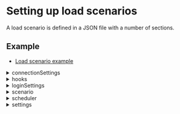 # Setting up load scenarios

A load scenario is defined in a JSON file with a number of sections.


## Example

* [Load scenario example](./examples/configuration_example.json)

<details>
<summary>connectionSettings</summary>

## Connection settings section

This section of the JSON file contains connection information.

JSON Web Token (JWT), an open standard for creation of access tokens, or WebSocket can be used for authentication. When using JWT, the private key must be available in the path defined by `jwtsettings.keypath`.

* `mode`: Authentication mode
    * `jwt`: JSON Web Token
    * `ws`: WebSocket
* `jwtsettings`: (JWT only) Settings for the JWT connection.
  * `keypath`: Local path to the JWT key file.
  * `jwtheader`: JWT headers as an escaped JSON string. Custom headers to be added to the JWT header.
  * `claims`: JWT claims as an escaped JSON string.
  * `alg`: The signing method used for the JWT. Defaults to `RS512`, if omitted.
      * For keyfiles in RSA format, supports `RS256`, `RS384` or `RS512`.
      * For keyfiles in EC format, supports `ES256`, `ES384` or `ES512`.
* `wssettings`: (WebSocket only) Settings for the WebSocket connection.
* `server`: Qlik Sense host.
* `virtualproxy`: Prefix for the virtual proxy that handles the virtual users.
* `rawurl`: Define the connect URL manually instead letting the `openapp` action do it. **Note**: The protocol must be `wss://` or `ws://`.
* `port`: Set another port than default (`80` for http and `443` for https).
* `security`: Use TLS (SSL) (`true` / `false`).
* `allowuntrusted`: Allow untrusted (for example, self-signed) certificates (`true` / `false`). Defaults to `false`, if omitted.
* `appext`: Replace `app` in the connect URL for the `openapp` action. Defaults to `app`, if omitted.
* `headers`: Headers to use in requests.

### Examples

#### JWT authentication

```json
"connectionSettings": {
    "server": "myserver.com",
    "mode": "jwt",
    "virtualproxy": "jwt",
    "security": true,
    "allowuntrusted": false,
    "jwtsettings": {
        "keypath": "mock.pem",
        "claims": "{\"user\":\"{{.UserName}}\",\"directory\":\"{{.Directory}}\"}"
    }
}
```

* `jwtsettings`:

The strings for `reqheader`, `jwtheader` and `claims` are processed as a GO template where the `User` struct can be used as data:
```golang
struct {
	UserName  string
	Password  string
	Directory string
	}
```
There is also support for the `time.Now` method using the function `now`.

* `jwtheader`:

The entries for message authentication code algorithm, `alg`, and token type, `typ`, are added automatically to the header and should not be included.
    
**Example:** To add a key ID header, `kid`, add the following string:
```json
{
	"jwtheader": "{\"kid\":\"myKeyId\"}"
}
```

* `claims`:

**Example:** For on-premise JWT authentication (with the user and directory set as keys in the QMC), add the following string:
```json
{
	"claims": "{\"user\": \"{{.UserName}}\",\"directory\": \"{{.Directory}}\"}"
}
```
**Example:** To add the time at which the JWT was issued, `iat` ("issued at"), add the following string:
```json
{
	"claims": "{\"iat\":{{now.Unix}}"
}
```
**Example:** To add the expiration time, `exp`, with 5 hours expiration (time.Now uses nanoseconds), add the following string:
```json
{
	"claims": "{\"exp\":{{(now.Add 18000000000000).Unix}}}"
}
```

#### Static header authentication

```json
connectionSettings": {
	"server": "myserver.com",
	"mode": "ws",
	"security": true,
	"virtualproxy" : "header",
	"headers" : {
		"X-Qlik-User-Header" : "{{.UserName}}"
}
```

<hr></details>

<details>
<summary>hooks</summary>

## Hooks section

This section contains the possibility to define hooks, which will send requests to a defined endpoint before and after a test execution.

* `preexecute`: Pre execution hook. Can be used to send a request to an endpoint before a test starts.
  * `url`: Url to send a request towards.
  * `method`: Method of request, defaults to none.
  * `payload`: (optional) Content of request.
  * `respcodes`: Accepted response codes, defaults to 200.
  * `contenttype`: Request content-type header. Defaults to application/json.
  * `extractors`: Extractors, can be used to extract a value from the response to be used on subsequent hook, or to validate that a that part of a response has a specific value.
    * `Name`: Name of extractor, this name is what is later used to when accessing the extracted data in a template such as {{ .Vars.MyExtractorName }}.
    * `path`: Path to data to extract, e.g. /id to extract the data my-id from from a parameter *id* in JSON root.
    * `faillevel`: Defines how to report data extraction or validation failure.
        * `none`: Do nothing.
        * `info`: Log an info log row.
        * `warning`: Log a warning log row.
        * `error`: Log a error row and abort script.
    * `validator`: Validate that part of the response has a specific value
      * `type`: Value should be of this type.
          * `none`: Default type, no validation of value will be done.
          * `bool`: Value should be a boolean.
          * `number`: Value should be a number.
          * `string`: Value should be a string.
      * `value`: Validate the value is exactly equal to this.
  * `headers`: Custom headers to add to the request.
    * `name`: Name of header.
    * `value`: Value of header.
* `postexecute`: Post execution hook. Can be used to send a request to an endpoint after a test is done.
  * `url`: Url to send a request towards.
  * `method`: Method of request, defaults to none.
  * `payload`: (optional) Content of request.
  * `respcodes`: Accepted response codes, defaults to 200.
  * `contenttype`: Request content-type header. Defaults to application/json.
  * `extractors`: Extractors, can be used to extract a value from the response to be used on subsequent hook, or to validate that a that part of a response has a specific value.
    * `Name`: Name of extractor, this name is what is later used to when accessing the extracted data in a template such as {{ .Vars.MyExtractorName }}.
    * `path`: Path to data to extract, e.g. /id to extract the data my-id from from a parameter *id* in JSON root.
    * `faillevel`: Defines how to report data extraction or validation failure.
        * `none`: Do nothing.
        * `info`: Log an info log row.
        * `warning`: Log a warning log row.
        * `error`: Log a error row and abort script.
    * `validator`: Validate that part of the response has a specific value
      * `type`: Value should be of this type.
          * `none`: Default type, no validation of value will be done.
          * `bool`: Value should be a boolean.
          * `number`: Value should be a number.
          * `string`: Value should be a string.
      * `value`: Validate the value is exactly equal to this.
  * `headers`: Custom headers to add to the request.
    * `name`: Name of header.
    * `value`: Value of header.

### Example

#### Send a request to slack that a test is starting.

```json
"hooks": {
    "preexecute": {
        "url": "https://hooks.slack.com/services/XXXXXXXXX/YYYYYYYYYYY/ZZZZZZZZZZZZZZZZZZZZZZZZ",
        "method": "POST",
        "payload": "{ \"text\": \"Running test with {{ .Scheduler.ConcurrentUsers }} concurrent users and {{ .Scheduler.Iterations }} iterations towards {{ .ConnectionSettings.Server }}.\"}",
        "contenttype": "application/json"
    },
    "postexecute": {
        "url": "https://hooks.slack.com/services/XXXXXXXXX/YYYYYYYYYYY/ZZZZZZZZZZZZZZZZZZZZZZZZ",
        "method": "POST",
        "payload": "{ \"text\": \"Test finished with {{ .Counters.Errors }} errors and {{ .Counters.Warnings }} warnings. Total Sessions: {{ .Counters.Sessions }}\"}"
    }
}
```

This will send a message on test startup such as:

```text
Running test with 10 concurrent users and 2 iterations towards MyServer.com.
```

And a message on test finished such as:

```text
Test finished with 4 errors and 12 warnings. Total Sessions: 20.
```

#### Ask an endpoint before execution if test is ok to run

```json
"hooks": {
    "preexecute": {
        "url": "http://myserver:8080/oktoexecute",
        "method": "POST",
        "headers": [
            {
                "name" : "someheader",
                "value": "headervalue"
            }
        ],
        "payload": "{\"testID\": \"12345\",\"startAt\": \"{{now.Format \"2006-01-02T15:04:05Z07:00\"}}\"}",
        "extractors": [
            {
                "name": "oktorun",
                "path" : "/oktorun",
                "faillevel": "error",
                "validator" : {
                    "type": "bool",
                    "value": "true"
                }
            }
        ]
    }
}
```

This will POST a request to `http://myserver:8080/oktoexecute` with the body:

```json
{
    "testID": "12345",
    "startAt": "2021-05-06T08:00:00Z01:00"
}
```

For a test started at `2021-05-06T08:00:00` in timezone UTC+1.

Let's assume the response from this endpoint is:

```json
{
    "oktorun": false
}
```

The validator with path `/oktorun` will extract the value `false` and compare to the value defined in the validator, in this case `true`. Since the they are not equal the test will stop with error before starting exection.

<hr></details>

<details>
<summary>loginSettings</summary>

## Login settings section

This section of the JSON file contains information on the login settings.

* `type`: Type of login request
    * `prefix`: Add a prefix (specified by the `prefix` setting below) to the username, so that it will be `prefix_{session}`.
    * `userlist`: List of users as specified by the `userList` setting below.
    * `fromfile`: List of users from a file with 1 user per row and the format `username;directory;password`
    * `none`: Do not add a prefix to the username, so that it will be `{session}`.
* `settings`: 
    * `userList`: List of users for the `userlist` login request type. Directory and password can be specified per user or outside the list of usernames, which means that they are inherited by all users.
    * `filename`: Path to file with users.
  * `prefix`: Prefix to add to the username, so that it will be `prefix_{session}`.
  * `directory`: Directory to set for the users.

### Examples

#### Prefix login request type

```json
"loginSettings": {
   "type": "prefix",
   "settings": {
       "directory": "anydir",
       "prefix": "Nunit"
   }
}
```

#### Userlist login request type

```json
"loginSettings": {
  "type": "userlist",
  "settings": {
    "userList": [
      {
        "username": "sim1@myhost.example",
        "directory": "anydir1",
        "password": "MyPassword1"
      },
      {
        "username": "sim2@myhost.example"
      }
    ],
    "directory": "anydir2",
    "password": "MyPassword2"
  }
}
```

#### Fromfile login request type

Reads a user list from file. 1 User per row of the and with the format `username;directory;password`. `directory` and `password` are optional, if none are defined for a user it will use the default values on settings (i.e. `defaultdir` and `defaultpassword`). If the used authentication type doesn't use `directory` or `password` these can be omitted.

Definition with default values:

```json
"loginSettings": {
  "type": "fromfile",
  "settings": {
    "filename": "./myusers.txt",
    "directory": "defaultdir",
    "password": "defaultpassword"
  }
}
```

Definition without default values:

```json
"loginSettings": {
  "type": "fromfile",
  "settings": {
    "filename": "./myusers.txt"
  }
}
```

This is a valid format of a file.

```text
testuser1
testuser2;myspecialdirectory
testuser3;;somepassword
testuser4;specialdir;anotherpassword
testuser5;;A;d;v;a;n;c;e;d;;P;a;s;s;w;o;r;d;
```

*testuser1* will get default `directory` and `password`, *testuser3* and *testuser5* will get default `directory`.

<hr></details>

<details>
<summary>scenario</summary>

## Scenario section

This section of the JSON file contains the actions that are performed in the load scenario.

### Structure of an action entry

All actions follow the same basic structure: 

* `action`: Name of the action to execute.
* `label`: (optional) Custom string set by the user. This can be used to distinguish the action from other actions of the same type when analyzing the test results.
* `disabled`: (optional) Disable action (`true` / `false`). If set to `true`, the action is not executed.
* `settings`: Most, but not all, actions have a settings section with action-specific settings.

### Example

```json
{
    "action": "actioname",
    "label": "custom label for analysis purposes",
    "disabled": false,
    "settings": {
        
    }
}
```

<details>
<summary>Common actions</summary>

# Common actions

These actions are applicable for most types of Qlik Sense deployments.

**Note:** It is recommended to prepend the actions listed here with an `openapp` action as most of them perform operations in an app context (such as making selections or changing sheets).


<details>
<summary>applybookmark</summary>

## ApplyBookmark action

Apply a bookmark in the current app.

**Note:** Specify *either* `title` *or* `id`, not both.

* `title`: Name of the bookmark (supports the use of [variables](#session_variables)).
* `id`: ID of the bookmark.
* `selectionsonly`: Apply selections only.

### Example

```json
{
    "action": "applybookmark",
    "settings": {
        "title": "My bookmark"
    }
}
```

<hr></details>

<details>
<summary>askhubadvisor</summary>

## AskHubAdvisor action

Perform a query in the Qlik Sense hub insight advisor.
* `querysource`: The source from which queries will be randomly picked.
    * `file`: Read queries from file defined by `file`.
    * `querylist`: Read queries from list defined by `querylist`.
* `querylist`: A list of queries. Plain strings are supported and will get a weight of `1`.
  * `weight`: A weight to set probablility of query being peformed.
  * `query`: A query sentence.
* `lang`: Query language.
* `maxfollowup`: The maximum depth of followup queries asked. A value of `0` means that a query from querysource is performed without followup queries.
* `file`: Path to query file.
* `app`: Optional name of app to pick in followup queries. If not set, a random app is picked.
* `saveimages`: Save images of charts to file.
* `saveimagefile`: File name of saved images. Defaults to server side file name. Supports [Session Variables](https://github.com/qlik-trial/gopherciser-oss/blob/master/docs/settingup.md#session-variables).
* `thinktime`: Settings for the `thinktime` action, which is automatically inserted before each followup. Defaults to a uniform distribution with mean=8 and deviation=4.
  * `type`: Type of think time
      * `static`: Static think time, defined by `delay`.
      * `uniform`: Random think time with uniform distribution, defined by `mean` and `dev`.
  * `delay`: Delay (seconds), used with type `static`.
  * `mean`: Mean (seconds), used with type `uniform`.
  * `dev`: Deviation (seconds) from `mean` value, used with type `uniform`.
* `followuptypes`: A list of followup types enabled for followup queries. If omitted, all types are enabled.
    * `app`: Enable followup queries which change app.
    * `measure`: Enable followups based on measures.
    * `dimension`: Enable followups based on dimensions.
    * `recommendation`: Enable followups based on recommendations.
    * `sentence`: Enable followup queries based on bare sentences.

### Examples

#### Pick queries from file

```json
{
    "action": "AskHubAdvisor",
    "settings": {
        "querysource": "file",
        "file": "queries.txt"
    }
}
```

The file `queries.txt` contains one query and an optional weight per line. The line format is `[WEIGHT;]QUERY`.
```txt
show sales per country
5; what is the lowest price of shoes
```

#### Pick queries from list

```json
{
    "action": "AskHubAdvisor",
    "settings": {
        "querysource": "querylist",
        "querylist": ["show sales per country", "what is the lowest price of shoes"]
    }
}
```

#### Perform followup queries if possible (default: 0)

```json
{
    "action": "AskHubAdvisor",
    "settings": {
        "querysource": "querylist",
        "querylist": ["show sales per country", "what is the lowest price of shoes"],
        "maxfollowup": 3
    }
}
```

#### Change lanuage (default: "en")

```json
{
    "action": "AskHubAdvisor",
    "settings": {
        "querysource": "querylist",
        "querylist": ["show sales per country", "what is the lowest price of shoes"],
        "lang": "fr"
    }
}
```

#### Weights in querylist

```json
{
    "action": "AskHubAdvisor",
    "settings": {
        "querysource": "querylist",
        "querylist": [
            {
                "query": "show sales per country",
                "weight": 5,
            },
            "what is the lowest price of shoes"
        ]
    }
}
```

#### Thinktime before followup queries

See detailed examples of settings in the documentation for thinktime action.

```json
{
    "action": "AskHubAdvisor",
    "settings": {
        "querysource": "querylist",
        "querylist": [
            "what is the lowest price of shoes"
        ],
        "maxfollowup": 5,
        "thinktime": {
            "type": "static",
            "delay": 5
        }
    }
}
```

#### Ask followups only based on app selection


```json
{
    "action": "AskHubAdvisor",
    "settings": {
        "querysource": "querylist",
        "querylist": [
            "what is the lowest price of shoes"
        ],
        "maxfollowup": 5,
        "followuptypes": ["app"]
    }
}
```

#### Save chart images to file

```json
{
    "action": "AskHubAdvisor",
    "settings": {
        "querysource": "querylist",
        "querylist": [
            "show price per shoe type"
        ],
        "maxfollowup": 5,
        "saveimages": true
    }
}
```

#### Save chart images to file with custom name

The `saveimagefile` file name template setting supports
[Session Variables](https://github.com/qlik-trial/gopherciser-oss/blob/master/docs/settingup.md#session-variables).
You can apart from session variables include the following action local variables in the `saveimagefile` file name template:
- .Local.ImageCount - _the number of images written to file_
- .Local.ServerFileName - _the server side name of image file_
- .Local.Query - _the query sentence_
- .Local.AppName - _the name of app, if any app, where query is asked_
- .Local.AppID - _the id of app, if any app, where query is asked_

```json
{
    "action": "AskHubAdvisor",
    "settings": {
        "querysource": "querylist",
        "querylist": [
            "show price per shoe type"
        ],
        "maxfollowup": 5,
        "saveimages": true,
        "saveimagefile": "{{.Local.Query}}--app-{{.Local.AppName}}--user-{{.UserName}}--thread-{{.Thread}}--session-{{.Session}}"
    }
}
```

<hr></details>

<details>
<summary>changesheet</summary>

## ChangeSheet action

Change to a new sheet, unsubscribe to the currently subscribed objects, and subscribe to all objects on the new sheet.

The action supports getting data from the following objects:

* Listbox
* Filter pane
* Bar chart
* Scatter plot
* Map (only the first layer)
* Combo chart
* Table
* Pivot table
* Line chart
* Pie chart
* Tree map
* Text-Image
* KPI
* Gauge
* Box plot
* Distribution plot
* Histogram
* Auto chart (including any support generated visualization from this list)
* Waterfall chart

* `id`: GUID of the sheet to change to.

### Example

```json
{
     "label": "Change Sheet Dashboard",
     "action": "ChangeSheet",
     "settings": {
         "id": "TFJhh"
     }
}
```

<hr></details>

<details>
<summary>clearall</summary>

## ClearAll action

Clear all selections in an app.


### Example

```json
{
    "action": "clearall",
    "label": "Clear all selections (1)"
}
```

<hr></details>

<details>
<summary>clearfield</summary>

## ClearField action

Clear selections in a field.

* `name`: Name of field to clear.

### Example

```json
{
    "action": "clearfield",
    "label": "Clear selections in Alpha",
    "settings" : {
        "name": "Alpha"
    }
}
```

<hr></details>

<details>
<summary>clickactionbutton</summary>

## ClickActionButton action

A `ClickActionButton`-action simulates clicking an _action-button_. An _action-button_ is a sheet item which, when clicked, executes a series of actions. The series of actions contained by an action-button begins with any number _generic button-actions_ and ends with an optional _navigation button-action_.

### Supported button-actions
#### Generic button-actions
- Apply bookmark
- Move backward in all selections
- Move forward in all selections
- Lock all selections
- Clear all selections
- Lock field
- Unlock field
- Select all in field
- Select alternatives in field
- Select excluded in field
- Select possible in field
- Select values matching search criteria in field
- Clear selection in field
- Toggle selection in field
- Set value of variable

#### Navigation button-actions
- Change to first sheet
- Change to last sheet
- Change to previous sheet
- Change sheet by name
- Change sheet by ID
* `id`: ID of the action-button to click.

### Examples

```json
{
     "label": "ClickActionButton",
     "action": "ClickActionButton",
     "settings": {
         "id": "951e2eee-ad49-4f6a-bdfe-e9e3dddeb2cd"
     }
}
```

<hr></details>

<details>
<summary>containertab</summary>

## Containertab action

A `Containertab` action simulates switching the active object in a `container` object.

* `mode`: Mode for container tab switching, one of: `objectid`, `random` or `index`.
    * `objectid`: Switch to tab with object defined by `objectid`.
    * `random`: Switch to a random visible tab within the container.
    * `index`: Switch to tab with zero based index defined but `index`.
* `containerid`: ID of the container object.
* `objectid`: ID of the object to set as active, used with mode `objectid`.
* `index`: Zero based index of tab to switch to, used with mode `index`.

### Examples

```json
{
  "label": "Switch to object qwerty in container object XYZ",
  "action": "containertab",
  "settings": {
    "containerid": "xyz",
    "mode": "id",
    "objectid" : "qwerty"
  }
}
```

```json
{
  "label": "Switch to random object in container object XYZ",
  "action": "containertab",
  "settings": {
    "containerid": "xyz",
    "mode": "random"
  }
}
```

```json
{
  "label": "Switch to object in first tab in container object XYZ",
  "action": "containertab",
  "settings": {
    "containerid": "xyz",
    "mode": "index",
    "index": 0
  }
}
```

<hr></details>

<details>
<summary>createbookmark</summary>

## CreateBookmark action

Create a bookmark from the current selection and selected sheet.

**Note:** Both `title` and `id` can be used to identify the bookmark in subsequent actions. 

* `title`: Name of the bookmark (supports the use of [variables](#session_variables)).
* `id`: ID of the bookmark.
* `description`: (optional) Description of the bookmark to create.
* `nosheet`: Do not include the sheet location in the bookmark.
* `savelayout`: Include the layout in the bookmark.

### Example

```json
{
    "action": "createbookmark",
    "settings": {
        "title": "my bookmark",
        "description": "This bookmark contains some interesting selections"
    }
}
```

<hr></details>

<details>
<summary>createsheet</summary>

## CreateSheet action

Create a new sheet in the current app.

* `id`: (optional) ID to be used to identify the sheet in any subsequent `changesheet`, `duplicatesheet`, `publishsheet` or `unpublishsheet` action.
* `title`: Name of the sheet to create.
* `description`: (optional) Description of the sheet to create.

### Example

```json
{
    "action": "createsheet",
    "settings": {
        "title" : "Generated sheet"
    }
}
```

<hr></details>

<details>
<summary>deletebookmark</summary>

## DeleteBookmark action

Delete one or more bookmarks in the current app.

**Note:** Specify *either* `title` *or* `id`, not both.

* `title`: Name of the bookmark (supports the use of [variables](#session_variables)).
* `id`: ID of the bookmark.
* `mode`: 
    * `single`: Delete one bookmark that matches the specified `title` or `id` in the current app.
    * `matching`: Delete all bookmarks with the specified `title` in the current app.
    * `all`: Delete all bookmarks in the current app.

### Example

```json
{
    "action": "deletebookmark",
    "settings": {
        "mode": "single",
        "title": "My bookmark"
    }
}
```

<hr></details>

<details>
<summary>deletesheet</summary>

## DeleteSheet action

Delete one or more sheets in the current app.

**Note:** Specify *either* `title` *or* `id`, not both.

* `mode`: 
    * `single`: Delete one sheet that matches the specified `title` or `id` in the current app.
    * `matching`: Delete all sheets with the specified `title` in the current app.
    * `allunpublished`: Delete all unpublished sheets in the current app.
* `title`: (optional) Name of the sheet to delete.
* `id`: (optional) GUID of the sheet to delete.

### Example

```json
{
    "action": "deletesheet",
    "settings": {
        "mode": "matching",
        "title": "Test sheet"
    }
}
```

<hr></details>

<details>
<summary>disconnectapp</summary>

## DisconnectApp action

Disconnect from an already connected app.


### Example

```json
{
    "label": "Disconnect from server",
    "action" : "disconnectapp"
}
```

<hr></details>

<details>
<summary>disconnectenvironment</summary>

## DisconnectEnvironment action

Disconnect from an environment. This action will disconnect open websockets towards sense and events. The action is not needed for most scenarios, however if a scenario mixes different types of environmentsor uses custom actions towards external environment, it should be used directly after the last action towards the environment.

Since the action also disconnects any open websocket to Sense apps, it does not need to be preceeded with a `disconnectapp` action.


### Example

```json
{
    "label": "Disconnect from environment",
    "action" : "disconnectenvironment"
}
```

<hr></details>

<details>
<summary>dosave</summary>

## DoSave action

`DoSave` issues a command to engine to save the currently open app. If the simulated user does not have permission to save the app it will result in an error.

### Example

```json
{
    "label": "Save MyApp",
    "action" : "dosave"
}
```

<hr></details>

<details>
<summary>duplicatesheet</summary>

## DuplicateSheet action

Duplicate a sheet, including all objects.

* `id`: ID of the sheet to clone.
* `changesheet`: Clear the objects currently subscribed to and then subribe to all objects on the cloned sheet (which essentially corresponds to using the `changesheet` action to go to the cloned sheet) (`true` / `false`). Defaults to `false`, if omitted.
* `save`: Execute `saveobjects` after the cloning operation to save all modified objects (`true` / `false`). Defaults to `false`, if omitted.
* `cloneid`: (optional) ID to be used to identify the sheet in any subsequent `changesheet`, `duplicatesheet`, `publishsheet` or `unpublishsheet` action.

### Example

```json
{
    "action": "duplicatesheet",
    "label": "Duplicate sheet1",
    "settings":{
        "id" : "mBshXB",
        "save": true,
        "changesheet": true
    }
}
```

<hr></details>

<details>
<summary>iterated</summary>

## Iterated action

Loop one or more actions.

**Note:** This action does not require an app context (that is, it does not have to be prepended with an `openapp` action).

* `iterations`: Number of loops.
* `actions`: Actions to iterate
  * `action`: Name of the action to execute.
  * `label`: (optional) Custom string set by the user. This can be used to distinguish the action from other actions of the same type when analyzing the test results.
  * `disabled`: (optional) Disable action (`true` / `false`). If set to `true`, the action is not executed.
  * `settings`: Most, but not all, actions have a settings section with action-specific settings.

### Example

```json
//Visit all sheets twice
{
     "action": "iterated",
     "label": "",
     "settings": {
         "iterations" : 2,
         "actions" : [
            {
                 "action": "sheetchanger"
            },
            {
                "action": "thinktime",
                "settings": {
                    "type": "static",
                    "delay": 5
                }
            }
         ]
     }
}
```

<hr></details>

<details>
<summary>listboxselect</summary>

## ListBoxSelect action

Perform list object specific selectiontypes in listbox.


* `id`: ID of the listbox in which to select values.
* `type`: Selection type.
    * `all`: Select all values.
    * `alternative`: Select alternative values.
    * `excluded`: Select excluded values.
    * `possible`: Select possible values.
* `accept`: Accept or abort selection after selection (only used with `wrap`) (`true` / `false`).
* `wrap`: Wrap selection with Begin / End selection requests (`true` / `false`).

### Examples

```json
{
     "label": "ListBoxSelect",
     "action": "ListBoxSelect",
     "settings": {
         "id": "951e2eee-ad49-4f6a-bdfe-e9e3dddeb2cd",
         "type": "all",
         "wrap": true,
         "accept": true
     }
}
```

<hr></details>

<details>
<summary>openapp</summary>

## OpenApp action

Open an app.

**Note:** If the app name is used to specify which app to open, this action cannot be the first action in the scenario. It must be preceded by an action that can populate the artifact map, such as `openhub`.

* `appmode`: App selection mode
    * `current`: (default) Use the current app, selected by an app selection in a previous action
    * `guid`: Use the app GUID specified by the `app` parameter.
    * `name`: Use the app name specified by the `app` parameter.
    * `random`: Select a random app from the artifact map, which is filled by e.g. `openhub`
    * `randomnamefromlist`: Select a random app from a list of app names. The `list` parameter should contain a list of app names.
    * `randomguidfromlist`: Select a random app from a list of app GUIDs. The `list` parameter should contain a list of app GUIDs.
    * `randomnamefromfile`: Select a random app from a file with app names. The `filename` parameter should contain the path to a file in which each line represents an app name.
    * `randomguidfromfile`: Select a random app from a file with app GUIDs. The `filename` parameter should contain the path to a file in which each line represents an app GUID.
    * `round`: Select an app from the artifact map according to the round-robin principle.
    * `roundnamefromlist`: Select an app from a list of app names according to the round-robin principle. The `list` parameter should contain a list of app names.
    * `roundguidfromlist`: Select an app from a list of app GUIDs according to the round-robin principle. The `list` parameter should contain a list of app GUIDs.
    * `roundnamefromfile`: Select an app from a file with app names according to the round-robin principle. The `filename` parameter should contain the path to a file in which each line represents an app name.
    * `roundguidfromfile`: Select an app from a file with app GUIDs according to the round-robin principle. The `filename` parameter should contain the path to a file in which each line represents an app GUID.
* `app`: App name or app GUID (supports the use of [session variables](#session_variables)). Used with `appmode` set to `guid` or `name`.
* `list`: List of apps. Used with `appmode` set to `randomnamefromlist`, `randomguidfromlist`, `roundnamefromlist` or `roundguidfromlist`.
* `filename`: Path to a file in which each line represents an app. Used with `appmode` set to `randomnamefromfile`, `randomguidfromfile`, `roundnamefromfile` or `roundguidfromfile`.
* `externalhost`: (optional) Sets an external host to be used instead of `server` configured in connection settings.
* `unique`: Create unqiue engine session not re-using session from previous connection with same user. Defaults to false.

### Examples

```json
{
     "label": "OpenApp",
     "action": "OpenApp",
     "settings": {
         "appmode": "guid",
         "app": "7967af99-68b6-464a-86de-81de8937dd56"
     }
}
```
```json
{
     "label": "OpenApp",
     "action": "OpenApp",
     "settings": {
         "appmode": "randomguidfromlist",
         "list": ["7967af99-68b6-464a-86de-81de8937dd56", "ca1a9720-0f42-48e5-baa5-597dd11b6cad"]
     }
}
```

<hr></details>

<details>
<summary>objectsearch</summary>

## ObjectSearch action

Perform a search select in a listbox, field or master dimension.


* `id`: Identifier for the object, this would differ depending on `type`.
    * `listbox`: Use the ID of listbox object
    * `field`: Use the name of the field
    * `dimension`: Use the title of the dimension masterobject.
* `searchterms`: List of search terms to search for.
* `type`: Type of object to search
    * `listbox`: (Default) `id` is the ID of a listbox.
    * `field`: `id` is the name of a field.
    * `dimension`: `id` is the title of a master object dimension.
* `source`: Source of search terms
    * `fromlist`: (Default) Use search terms from `searchterms` array.
    * `fromfile`: Use search term from file defined by `searchtermsfile`
* `erroronempty`: If set to true and the object search yields an empty result, the action will result in an error. Defaults to false.
* `searchtermsfile`: Path to search terms file when using `source` of type `fromfile`. File should contain one term per row.

### Examples

Search a listbox object, all users searches for same thing and gets an error if no result found

```json
{
    "label": "Search and select Sweden in listbox",
    "action": "objectsearch",
    "settings": {
        "id": "maesVjgte",
        "searchterms": ["Sweden"],
        "type": "listbox",
        "erroronempty": true
    }
}
```

Search a field. Users use one random search term from the `searchterms` list.

```json
{
    "label": "Search field",
    "action": "objectsearch",
    "disabled": false,
    "settings": {
        "id": "Countries",
        "searchterms": [
            "Sweden",
            "Germany",
            "Liechtenstein"
        ],
        "type": "field"
    }
}
```

Search a master object dimension using search terms from a file.

```json
{
    "label": "Search dimension",
    "action": "objectsearch",
    "disabled": false,
    "settings": {
        "id": "Dim1M",
        "type": "dimension",
        "erroronempty": true,
        "source": "fromfile",
        "searchtermsfile": "./resources/objectsearchterms.txt"
    }
}
```

<hr></details>

<details>
<summary>productversion</summary>

## ProductVersion action

Request the product version from the server and, optionally, save it to the log. This is a lightweight request that can be used as a keep-alive message in a loop.

* `log`: Save the product version to the log (`true` / `false`). Defaults to `false`, if omitted.

### Example

```json
//Keep-alive loop
{
    "action": "iterated",
    "settings" : {
        "iterations" : 10,
        "actions" : [
            {
                "action" : "productversion"
            },
            {
                "action": "thinktime",
                "settings": {
                    "type": "static",
                    "delay": 30
                }
            }
        ]
    }
}
```

<hr></details>

<details>
<summary>publishbookmark</summary>

## PublishBookmark action

Publish a bookmark.

**Note:** Specify *either* `title` *or* `id`, not both.

* `title`: Name of the bookmark (supports the use of [variables](#session_variables)).
* `id`: ID of the bookmark.

### Example

Publish the bookmark with `id` "bookmark1" that was created earlier on in the script.

```json
{
    "label" : "Publish bookmark 1",
    "action": "publishbookmark",
    "disabled" : false,
    "settings" : {
        "id" : "bookmark1"
    }
}
```

Publish the bookmark with the `title` "bookmark of testuser", where "testuser" is the username of the simulated user.

```json
{
    "label" : "Publish bookmark 2",
    "action": "publishbookmark",
    "disabled" : false,
    "settings" : {
        "title" : "bookmark of {{.UserName}}"
    }
}
```

<hr></details>

<details>
<summary>publishsheet</summary>

## PublishSheet action

Publish sheets in the current app.

* `mode`: 
    * `allsheets`: Publish all sheets in the app.
    * `sheetids`: Only publish the sheets specified by the `sheetIds` array.
* `sheetIds`: (optional) Array of sheet IDs for the `sheetids` mode.
* `ignorePublished`: Do not try to publish already published sheets.

### Example
```json
{
     "label": "PublishSheets",
     "action": "publishsheet",
     "settings": {
       "mode": "sheetids",
       "sheetIds": ["qmGcYS", "bKbmgT"]
     }
}
```

<hr></details>

<details>
<summary>randomaction</summary>

## RandomAction action

Randomly select other actions to perform. This meta-action can be used as a starting point for your testing efforts, to simplify script authoring or to add background load.

`randomaction` accepts a list of action types between which to randomize. An execution of `randomaction` executes one or more of the listed actions (as determined by the `iterations` parameter), randomly chosen by a weighted probability. If nothing else is specified, each action has a default random mode that is used. An override is done by specifying one or more parameters of the original action.

Each action executed by `randomaction` is followed by a customizable `thinktime`.

**Note:** The recommended way to use this action is to prepend it with an `openapp` and a `changesheet` action as this ensures that a sheet is always in context.

* `actions`: List of actions from which to randomly pick an action to execute. Each item has a number of possible parameters.
  * `type`: Type of action
      * `thinktime`: See the `thinktime` action.
      * `sheetobjectselection`: Make random selections within objects visible on the current sheet. See the `select` action.
      * `changesheet`: See the `changesheet` action.
      * `clearall`: See the `clearall` action.
  * `weight`: The probabilistic weight of the action, specified as an integer. This number is proportional to the likelihood of the specified action, and is used as a weight in a uniform random selection.
  * `overrides`: (optional) Static overrides to the action. The overrides can include any or all of the settings from the original action, as determined by the `type` field. If nothing is specified, the default values are used.
* `thinktimesettings`: Settings for the `thinktime` action, which is automatically inserted after every randomized action.
  * `type`: Type of think time
      * `static`: Static think time, defined by `delay`.
      * `uniform`: Random think time with uniform distribution, defined by `mean` and `dev`.
  * `delay`: Delay (seconds), used with type `static`.
  * `mean`: Mean (seconds), used with type `uniform`.
  * `dev`: Deviation (seconds) from `mean` value, used with type `uniform`.
* `iterations`: Number of random actions to perform.

### Random action defaults

The following default values are used for the different actions:

* `thinktime`: Mirrors the configuration of `thinktimesettings`
* `sheetobjectselection`:

```json
{
     "settings": 
     {
         "id": <UNIFORMLY RANDOMIZED>,
         "type": "RandomFromAll",
         "min": 1,
         "max": 2,
         "accept": true
     }
}
```

* `changesheet`:

```json
{
     "settings": 
     {
         "id": <UNIFORMLY RANDOMIZED>
     }
}
```

* `clearall`:

```json
{
     "settings": 
     {
     }
}
```

### Examples

#### Generating a background load by executing 5 random actions

```json
{
    "action": "RandomAction",
    "settings": {
        "iterations": 5,
        "actions": [
            {
                "type": "thinktime",
                "weight": 1
            },
            {
                "type": "sheetobjectselection",
                "weight": 3
            },
            {
                "type": "changesheet",
                "weight": 5
            },
            {
                "type": "clearall",
                "weight": 1
            }
        ],
        "thinktimesettings": {
            "type": "uniform",
            "mean": 10,
            "dev": 5
        }
    }
}
```

#### Making random selections from excluded values

```json
{
    "action": "RandomAction",
    "settings": {
        "iterations": 1,
        "actions": [
            {
                "type": "sheetobjectselection",
                "weight": 1,
                "overrides": {
                  "type": "RandomFromExcluded",
                  "min": 1,
                  "max": 5
                }
            }
        ],
        "thinktimesettings": {
            "type": "static",
            "delay": 1
        }
    }
}
```

<hr></details>

<details>
<summary>reload</summary>

## Reload action

Reload the current app by simulating selecting **Load data** in the Data load editor. To select an app, preceed this action with an `openapp` action.

* `mode`: Error handling during the reload operation
    * `default`: Use the default error handling.
    * `abend`: Stop reloading the script, if an error occurs.
    * `ignore`: Continue reloading the script even if an error is detected in the script.
* `partial`: Enable partial reload (`true` / `false`). This allows you to add data to an app without reloading all data. Defaults to `false`, if omitted.
* `log`: Save the reload log as a field in the output (`true` / `false`). Defaults to `false`, if omitted. **Note:** This should only be used when needed as the reload log can become very large.
* `nosave`: Do not send a save request for the app after the reload is done. Defaults to saving the app.

### Example

```json
{
    "action": "reload",
    "settings": {
        "mode" : "default",
        "partial": false
    }
}
```

<hr></details>

<details>
<summary>select</summary>

## Select action

Select random values in an object.

See the [Limitations](README.md#limitations) section in the README.md file for limitations related to this action.
 
* `id`: ID of the object in which to select values.
* `type`: Selection type
    * `randomfromall`: Randomly select within all values of the symbol table.
    * `randomfromenabled`: Randomly select within the white and light grey values on the first data page.
    * `randomfromexcluded`: Randomly select within the dark grey values on the first data page.
    * `randomdeselect`: Randomly deselect values on the first data page.
    * `values`: Select specific element values, defined by `values` array.
* `accept`: Accept or abort selection after selection (only used with `wrap`) (`true` / `false`).
* `wrap`: Wrap selection with Begin / End selection requests (`true` / `false`).
* `min`: Minimum number of selections to make.
* `max`: Maximum number of selections to make.
* `dim`: Dimension / column in which to select.
* `values`: Array of element values to select when using selection type `values`. These are the element values for a selection, not the values seen by the user.

### Example

Randomly select among all the values in object `RZmvzbF`.

```json
{
     "label": "ListBox Year",
     "action": "Select",
     "settings": {
         "id": "RZmvzbF",
         "type": "RandomFromAll",
         "accept": true,
         "wrap": false,
         "min": 1,
         "max": 3,
         "dim": 0
     }
}
```

Randomly select among all the enabled values (a.k.a "white" values) in object `RZmvzbF`.

```json
{
     "label": "ListBox Year",
     "action": "Select",
     "settings": {
         "id": "RZmvzbF",
         "type": "RandomFromEnabled",
         "accept": true,
         "wrap": false,
         "min": 1,
         "max": 3,
         "dim": 0
     }
}
```

#### Statically selecting specific values

This example selects specific element values in object `RZmvzbF`. These are the values which can be seen in a selection when e.g. inspecting traffic, it is not the data values presented to the user. E.g. when loading a table in the following order by a Sense loadscript:

```
Beta
Alpha
Gamma
```

which might be presented to the user sorted as

```
Alpha
Beta
Gamma
```

The element values will be Beta=0, Alpha=1 and Gamma=2.

To statically select "Gamma" in this case:

```json
{
     "label": "Select Gammma",
     "action": "Select",
     "settings": {
         "id": "RZmvzbF",
         "type": "values",
         "accept": true,
         "wrap": false,
         "values" : [2],
         "dim": 0
     }
}
```

<hr></details>

<details>
<summary>setscript</summary>

## SetScript action

Set the load script for the current app. To load the data from the script, use the `reload` action after the `setscript` action.

* `script`: Load script for the app (written as a string).

### Example

```json
{
    "action": "setscript",
    "settings": {
        "script" : "Characters:\nLoad Chr(RecNo()+Ord('A')-1) as Alpha, RecNo() as Num autogenerate 26;"
    }
}
```

<hr></details>

<details>
<summary>setscriptvar</summary>

## SetScriptVar action

Sets a variable which can be used within the same session. Cannot be accessed across different simulated users.

* `name`: Name of variable to set. Will overwrite any existing variable with same name.
* `type`: Type of the variable.
    * `string`: Variable of type string e.g. `my var value`.
    * `int`: Variable of type integer e.g. `6`.
    * `array`: Variable of type array e.g. `1,2,3`.
* `value`: Value to set to variable (supports the use of [session variables](#session_variables)).
* `sep`: Separator to use when separating string into array. Defaults to `,`.

### Example

Create a variable containing a string and use it in openapp.

```json
{
    "action": "setscriptvar",
    "settings": {
        "name": "mylocalvar",
        "type": "string",
        "value": "My app Name with number for session {{ .Session }}"
    }
},
{
    "action": "openapp",
    "settings": {
        "appmode": "name",
        "app": "{{ .ScriptVars.mylocalvar }}"
    }
}
```

Create a variable containing an integer and use it in a loop creating bookmarks numbered 1 to 5. Then in a different loop reset variable and delete the bookmarks.

```json
{
    "action": "setscriptvar",
    "settings": {
        "name": "BookmarkCounter",
        "type": "int",
        "value": "0"
    }
},
{
    "action": "iterated",
    "settings": {
        "iterations": 5,
        "actions": [
            {
                "action": "setscriptvar",
                "settings": {
                    "name": "BookmarkCounter",
                    "type": "int",
                    "value": "{{ add .ScriptVars.BookmarkCounter 1 }}"
                }
            },
            {
                "action": "createbookmark",
                "settings": {
                    "title": "Bookmark {{ .ScriptVars.BookmarkCounter }}",
                    "description": "This bookmark contains some interesting selections"
                }
            }
            
        ]
    }
},
{
    "action": "setscriptvar",
    "settings": {
        "name": "BookmarkCounter",
        "type": "int",
        "value": "0"
    }
},
{
    "action": "iterated",
    "disabled": false,
    "settings": {
        "iterations": 3,
        "actions": [
            {
                "action": "setscriptvar",
                "settings": {
                    "name": "BookmarkCounter",
                    "type": "int",
                    "value": "{{ .ScriptVars.BookmarkCounter | add 1}}"
                }
            },
            {
                "action": "deletebookmark",
                "settings": {
                    "mode": "single",
                    "title": "Bookmark {{ $element:=range.ScriptVars.BookmarkCounter }} {{ $element }}{{ end }}"
                }
            }
        ]
    }
}
```

Combine two variables `MyArrayVar` and `BookmarkCounter` to create 3 bookmarks with the names `Bookmark one`, `Bookmark two` and `Bookmark three`.

```json
{
    "action": "setscriptvar",
    "settings": {
        "name": "MyArrayVar",
        "type": "array",
        "value": "one,two,three,four,five",
        "sep": ","
    }           
},
{
    "action": "setscriptvar",
    "settings": {
        "name": "BookmarkCounter",
        "type": "int",
        "value": "0"
    }
},
{
    "action": "iterated",
    "disabled": false,
    "settings": {
        "iterations": 3,
        "actions": [
            {
                "action": "createbookmark",
                "settings": {
                    "title": "Bookmark {{ index .ScriptVars.MyArrayVar .ScriptVars.BookmarkCounter }}",
                    "description": "This bookmark contains some interesting selections"
                }
            },
            {
                "action": "setscriptvar",
                "settings": {
                    "name": "BookmarkCounter",
                    "type": "int",
                    "value": "{{ .ScriptVars.BookmarkCounter | add 1}}"
                }
            }
        ]
    }
}
 ```

A more advanced example.

Create a bookmark "BookmarkX" for each iteration in a loop, and add this to an array "MyArrayVar". After the first `iterated` action this will look like "Bookmark1,Bookmark2,Bookmark3". The second `iterated` action then deletes these bookmarks using the created array.

Dissecting the first array construction action. The `join` command takes the elements `.ScriptVars.MyArrayVar` and joins them together into a string separated by the separtor `,`. So with an array of [ elem1 elem2 ] this becomes a string as `elem1,elem2`. The `if` statement checks if the value of `.ScriptVars.BookmarkCounter` is 0, if it is 0 (i.e. the first iteration) it sets the string to `Bookmark1`. If it is not 0, it executes the join command on .ScriptVars.MyArrayVar, on iteration 3, the result of this would be `Bookmark1,Bookmark2` then it appends the fixed string `,Bookmark`, so far the string is `Bookmark1,Bookmark2,Bookmark`. Lastly it takes the value of `.ScriptVars.BookmarkCounter`, which is now 2, and adds 1 too it and appends, making the entire string `Bookmark1,Bookmark2,Bookmark3`.

 ```json
{
    "action": "setscriptvar",
    "settings": {
        "name": "BookmarkCounter",
        "type": "int",
        "value": "0"
    }
},
{
    "action": "iterated",
    "disabled": false,
    "settings": {
        "iterations": 3,
        "actions": [
            {
                "action": "setscriptvar",
                "settings": {
                    "name": "MyArrayVar",
                    "type": "array",
                    "value": "{{ if eq 0 .ScriptVars.BookmarkCounter }}Bookmark1{{ else }}{{ join .ScriptVars.MyArrayVar \",\" }},Bookmark{{ .ScriptVars.BookmarkCounter | add 1 }}{{ end }}",
                    "sep": ","
                }
            },
            {
                "action": "createbookmark",
                "settings": {
                    "title": "{{ index .ScriptVars.MyArrayVar .ScriptVars.BookmarkCounter }}",
                    "description": "This bookmark contains some interesting selections"
                }
            },
            {
                "action": "setscriptvar",
                "settings": {
                    "name": "BookmarkCounter",
                    "type": "int",
                    "value": "{{ .ScriptVars.BookmarkCounter | add 1}}"
                }
            }
        ]
    }
},
{
    "action": "setscriptvar",
    "settings": {
        "name": "BookmarkCounter",
        "type": "int",
        "value": "0"
    }
},
{
    "action": "iterated",
    "disabled": false,
    "settings": {
        "iterations": 3,
        "actions": [
            {
                "action": "deletebookmark",
                "settings": {
                    "mode": "single",
                    "title": "{{ index .ScriptVars.MyArrayVar .ScriptVars.BookmarkCounter }}"
                }
            },
            {
                "action": "setscriptvar",
                "settings": {
                    "name": "BookmarkCounter",
                    "type": "int",
                    "value": "{{ .ScriptVars.BookmarkCounter | add 1}}"
                }
            }
        ]
    }
}
 ```
<hr></details>

<details>
<summary>setsensevariable</summary>

## SetSenseVariable action

Sets a Qlik Sense variable on a sheet in the open app.

* `name`: Name of the Qlik Sense variable to set.
* `value`: Value to set the Qlik Sense variable to. (supports the use of [session variables](#session_variables))

### Example

Set a variable to 2000

```json
{
     "name": "vSampling",
     "value": "2000"
}
```
<hr></details>

<details>
<summary>sheetchanger</summary>

## SheetChanger action

Create and execute a `changesheet` action for each sheet in an app. This can be used to cache the inital state for all objects or, by chaining two subsequent `sheetchanger` actions, to measure how well the calculations in an app utilize the cache.


### Example

```json
{
    "label" : "Sheetchanger uncached",
    "action": "sheetchanger"
},
{
    "label" : "Sheetchanger cached",
    "action": "sheetchanger"
}
```

<hr></details>

<details>
<summary>smartsearch</summary>

## SmartSearch action

Perform a Smart Search in Sense app to find suggested selections.

* `searchtextsource`: Source for list of strings used for searching.
    * `searchtextlist` (default)
    * `searchtextfile`
* `searchtextlist`: List of of strings used for searching.
* `searchtextfile`: File path to file with one search string per line.
* `pastesearchtext`: 
    * `true`: Simulate pasting search text.
    * `false`: Simulate typing at normal speed (default).
* `makeselection`: Select a random search result.
    * `true`
    * `false`
* `selectionthinktime`: Think time before selection if `makeselection` is `true`, defaults to a 1 second delay.
  * `type`: Type of think time
      * `static`: Static think time, defined by `delay`.
      * `uniform`: Random think time with uniform distribution, defined by `mean` and `dev`.
  * `delay`: Delay (seconds), used with type `static`.
  * `mean`: Mean (seconds), used with type `uniform`.
  * `dev`: Deviation (seconds) from `mean` value, used with type `uniform`.


### Examples

#### Search with one search term
```json
{
    "action": "smartsearch",
    "label": "one term search",
    "settings": {
        "searchtextlist": [
            "term1"
        ]
    }
}
```

#### Search with two search terms
```json
{
    "action": "smartsearch",
    "label": "two term search",
    "settings": {
        "searchtextlist": [
            "term1 term2"
        ]
    }
}
```

#### Search with random selection of search text from list
```json
{
    "action": "smartsearch",
    "settings": {
        "searchtextlist": [
            "text1",
            "text2",
            "text3"
        ]
    }
}
```

#### Search with random selection of search text from file
```json
{
    "action": "smartsearch",
    "settings": {
        "searchtextsource": "searchtextfile",
        "searchtextfile": "data/searchtexts.txt"
    }
}
```
##### `data/searchtexts.txt`
```
search text
"quoted search text"
another search text
```

#### Simulate pasting search text

The default behavior is to simulate typing at normal speed.
```json
{
    "action": "smartsearch",
    "settings": {
        "pastesearchtext": true,
        "searchtextlist": [
            "text1"
        ]
    }
}
```

#### Make a random selection from search results
```json
{
    "action": "smartsearch",
    "settings": {
        "searchtextlist": [
            "term1"
        ],
        "makeselection": true,
        "selectionthinktime": {
            "type": "static",
            "delay": 2
        }
    }
}
```

#### Search with one search term including spaces
```json
{
    "action": "smartsearch",
    "settings": {
        "searchtextlist": [
            "\"word1 word2\""
        ]
    }
}
```

#### Search with two search terms, one of them including spaces
```json
{
    "action": "smartsearch",
    "label": "two term search, one including spaces",
    "settings": {
        "searchtextlist": [
            "\"word1 word2\" term2"
        ]
    }
}
```

#### Search with one search term including double quote
```json
{
    "action": "smartsearch",
    "label": "one term search including spaces",
    "settings": {
        "searchtext":
        "searchtextlist": [
            "\\\"hello"
        ]
    }
}
```

<hr></details>

<details>
<summary>subscribeobjects</summary>

## Subscribeobjects action

Subscribe to any object in the currently active app.

* `clear`: Remove any previously subscribed objects from the subscription list.
* `ids`: List of object IDs to subscribe to.

### Example

Subscribe to two objects in the currently active app and remove any previous subscriptions. 

```json
{
    "action" : "subscribeobjects",
    "label" : "clear subscriptions and subscribe to mBshXB and f2a50cb3-a7e1-40ac-a015-bc4378773312",
     "disabled": false,
    "settings" : {
        "clear" : true,
        "ids" : ["mBshXB", "f2a50cb3-a7e1-40ac-a015-bc4378773312"]
    }
}
```

Subscribe to an additional single object (or a list of objects) in the currently active app, adding the new subscription to any previous subscriptions.

```json
{
    "action" : "subscribeobjects",
    "label" : "add c430d8e2-0f05-49f1-aa6f-7234e325dc35 to currently subscribed objects",
     "disabled": false,
    "settings" : {
        "clear" : false,
        "ids" : ["c430d8e2-0f05-49f1-aa6f-7234e325dc35"]
    }
}
```
<hr></details>

<details>
<summary>thinktime</summary>

## ThinkTime action

Simulate user think time.

**Note:** This action does not require an app context (that is, it does not have to be prepended with an `openapp` action).

* `type`: Type of think time
    * `static`: Static think time, defined by `delay`.
    * `uniform`: Random think time with uniform distribution, defined by `mean` and `dev`.
* `delay`: Delay (seconds), used with type `static`.
* `mean`: Mean (seconds), used with type `uniform`.
* `dev`: Deviation (seconds) from `mean` value, used with type `uniform`.

### Examples

#### ThinkTime uniform

This simulates a think time of 10 to 15 seconds.

```json
{
     "label": "TimerDelay",
     "action": "thinktime",
     "settings": {
         "type": "uniform",
         "mean": 12.5,
         "dev": 2.5
     } 
} 
```

#### ThinkTime constant

This simulates a think time of 5 seconds.

```json
{
     "label": "TimerDelay",
     "action": "thinktime",
     "settings": {
         "type": "static",
         "delay": 5
     }
}
```

<hr></details>

<details>
<summary>unpublishbookmark</summary>

## UnpublishBookmark action

Unpublish a bookmark.

**Note:** Specify *either* `title` *or* `id`, not both.

* `title`: Name of the bookmark (supports the use of [variables](#session_variables)).
* `id`: ID of the bookmark.

### Example

Unpublish the bookmark with `id` "bookmark1" that was created earlier on in the script.

```json
{
    "label" : "Unpublish bookmark 1",
    "action": "unpublishbookmark",
    "disabled" : false,
    "settings" : {
        "id" : "bookmark1"
    }
}
```

Unpublish the bookmark with the `title` "bookmark of testuser", where "testuser" is the username of the simulated user.

```json
{
    "label" : "Unpublish bookmark 2",
    "action": "unpublishbookmark",
    "disabled" : false,
    "settings" : {
        "title" : "bookmark of {{.UserName}}"
    }
}
```

<hr></details>

<details>
<summary>unpublishsheet</summary>

## UnpublishSheet action

Unpublish sheets in the current app.

* `mode`: 
    * `allsheets`: Unpublish all sheets in the app.
    * `sheetids`: Only unpublish the sheets specified by the `sheetIds` array.
* `sheetIds`: (optional) Array of sheet IDs for the `sheetids` mode.

### Example
```json
{
     "label": "UnpublishSheets",
     "action": "unpublishsheet",
     "settings": {
       "mode": "allsheets"        
     }
}
```

<hr></details>

<details>
<summary>unsubscribeobjects</summary>

## Unsubscribeobjects action

Unsubscribe to any currently subscribed object.

* `ids`: List of object IDs to unsubscribe from.
* `clear`: Remove any previously subscribed objects from the subscription list.

### Example

Unsubscribe from a single object (or a list of objects).

```json
{
    "action" : "unsubscribeobjects",
    "label" : "unsubscribe from object maVjt and its children",
    "disabled": false,
    "settings" : {
        "ids" : ["maVjt"]
    }
}
```

Unsubscribe from all currently subscribed objects.

```json
{
    "action" : "unsubscribeobjects",
    "label" : "unsubscribe from all objects",
    "disabled": false,
    "settings" : {
        "clear": true
    }
}
```
<hr></details>

<hr></details>

<details>
<summary>Qlik Sense Enterprise on Windows (QSEoW) actions</summary>

## Qlik Sense Enterprise on Windows (QSEoW) actions

These actions are only applicable to Qlik Sense Enterprise on Windows (QSEoW) deployments.


<details>
<summary>deleteodag</summary>

## DeleteOdag action

Delete all user-generated on-demand apps for the current user and the specified On-Demand App Generation (ODAG) link.

* `linkname`: Name of the ODAG link from which to delete generated apps. The name is displayed in the ODAG navigation bar at the bottom of the *selection app*.

### Example

```json
{
    "action": "DeleteOdag",
    "settings": {
        "linkname": "Drill to Template App"
    }
}
```

<hr></details>

<details>
<summary>generateodag</summary>

## GenerateOdag action

Generate an on-demand app from an existing On-Demand App Generation (ODAG) link.

* `linkname`: Name of the ODAG link from which to generate an app. The name is displayed in the ODAG navigation bar at the bottom of the *selection app*.

### Example

```json
{
    "action": "GenerateOdag",
    "settings": {
        "linkname": "Drill to Template App"
    }
}
```

<hr></details>

<details>
<summary>openhub</summary>

## OpenHub action

Open the hub in a QSEoW environment.


### Example

```json
{
     "action": "OpenHub",
     "label": "Open the hub"
}
```

<hr></details>

<hr></details>


## Session variables

This section describes the session variables that can be used with some of the actions.

<details>
<summary><a name="session_variables"></a>Session variables</summary>

Some action parameters support session variables. A session variable is defined by putting the variable, prefixed by a dot, within double curly brackets, such as `{{.UserName}}`.

The following session variables are supported in actions:

* `UserName`: The simulated username. This is not the same as the authenticated user, but rather how the username was defined by [Login settings](#login_settings).  
* `Session`: The enumeration of the currently simulated session.
* `Thread`: The enumeration of the currently simulated "thread" or "concurrent user".
* `ScriptVars`: A map containing script variables added by the action `setscriptvar`.

The following variable is supported in the filename of the log file:

* `ConfigFile`: The filename of the config file, without file extension.

The following functions are supported:

* `now`: Evaluates Golang [time.Now()](https://golang.org/pkg/time/). 
* `hostname`: Hostname of the local machine.
* `timestamp`: Timestamp in `yyyyMMddhhmmss` format.
* `uuid`: Generate an uuid.
* `env`: Retrieve a specific environment variable. Takes one argument - the name of the environment variable to expand.
* `add`: Adds two integer values together and outputs the sum. E.g. `{{ add 1 2 }}`.
* `join`: Joins array elements together to a string separated by defined separator. E.g. `{{ join .ScriptVars.MyArray \",\" }}`.

### Example

```json
{
    "label" : "Create bookmark",
    "action": "createbookmark",
    "settings": {
        "title": "my bookmark {{.Thread}}-{{.Session}} ({{.UserName}})",
        "description": "This bookmark contains some interesting selections"
    }
},
{
    "label" : "Publish created bookmark",
    "action": "publishbookmark",
    "disabled" : false,
    "settings" : {
        "title": "my bookmark {{.Thread}}-{{.Session}} ({{.UserName}})",
    }
}

```

```json
{
  "action": "createbookmark",
  "settings": {
    "title": "{{env \"TITLE\"}}",
    "description": "This bookmark contains some interesting selections"
  }
}
```

```json
{
    "action": "setscriptvar",
    "settings": {
        "name": "BookmarkCounter",
        "type": "int",
        "value": "1"
    }
},
{
  "action": "createbookmark",
  "settings": {
    "title": "Bookmark no {{ add .ScriptVars.BookmarkCounter 1 }}",
    "description": "This bookmark will have the title Bookmark no 2"
  }
}
```

</details>


<hr></details>

<details>
<summary>scheduler</summary>

## Scheduler section

This section of the JSON file contains scheduler settings for the users in the load scenario.




<details>
<summary>simple</summary>

## Simple scheduler

Settings specific to the `simple` scheduler.

* `type`: Type of scheduler
    * `simple`: Standard scheduler
* `iterationtimebuffer`: 
  * `mode`: Time buffer mode. Defaults to `nowait`, if omitted.
      * `nowait`: No time buffer in between the iterations.
      * `constant`: Add a constant time buffer after each iteration. Defined by `duration`.
      * `onerror`: Add a time buffer in case of an error. Defined by `duration`.
      * `minduration`: Add a time buffer if the iteration duration is less than `duration`.
  * `duration`: Duration of the time buffer (for example, `500ms`, `30s` or `1m10s`). Valid time units are `ns`, `us` (or `µs`), `ms`, `s`, `m`, and `h`.
* `instance`: Instance number for this instance. Use different instance numbers when running the same script in multiple instances to make sure the randomization is different in each instance. Defaults to 1.
* `reconnectsettings`: Settings for enabling re-connection attempts in case of unexpected disconnects.
  * `reconnect`: Enable re-connection attempts if the WebSocket is disconnected. Defaults to `false`.
  * `backoff`: Re-connection backoff scheme. Defaults to `[0.0, 2.0, 2.0, 2.0, 2.0, 2.0, 2.0, 2.0, 2.0, 2.0, 2.0]`, if left empty. An example backoff scheme could be `[0.0, 1.0, 10.0, 20.0]`:
      * `0.0`: If the WebSocket is disconnected, wait 0.0s before attempting to re-connect
      * `1.0`: If the previous attempt to re-connect failed, wait 1.0s before attempting again
      * `10.0`: If the previous attempt to re-connect failed, wait 10.0s before attempting again
      * `20.0`: If the previous attempt to re-connect failed, wait 20.0s before attempting again
* `settings`: 
  * `executionTime`: Test execution time (seconds). The sessions are disconnected when the specified time has elapsed. Allowed values are positive integers. `-1` means an infinite execution time.
  * `iterations`: Number of iterations for each 'concurrent' user to repeat. Allowed values are positive integers. `-1` means an infinite number of iterations.
  * `rampupDelay`: Time delay (seconds) scheduled in between each concurrent user during the startup period.
  * `concurrentUsers`: Number of concurrent users to simulate. Allowed values are positive integers.
  * `reuseUsers`: 
      * `true`: Every iteration for each concurrent user uses the same user and session.
      * `false`: Every iteration for each concurrent user uses a new user and session. The total number of users is the product of `concurrentusers` and `iterations`.
  * `onlyinstanceseed`: Disable session part of randomization seed. Defaults to `false`, if omitted.
      * `true`: All users and sessions have the same randomization sequence, which only changes if the `instance` flag is changed.
      * `false`: Normal randomization sequence, dependent on both the `instance` parameter and the current user session.

### Using `reconnectsettings`

If `reconnectsettings.reconnect` is enabled, the following is attempted:

1. Re-connect the WebSocket.
2. Get the currently opened app in the re-attached engine session.
3. Re-subscribe to the same object as before the disconnection.
4. If successful, the action during which the re-connect happened is logged as a successful action with `action` and `label` changed to `Reconnect(action)` and `Reconnect(label)`.
5. Restart the action that was executed when the disconnection occurred (unless it is a `thinktime` action, which will not be restarted).
6. Log an info row with info type `WebsocketReconnect` and with a semicolon-separated `details` section as follows: "success=`X`;attempts=`Y`;TimeSpent=`Z`"
    * `X`: True/false
    * `Y`: An integer representing the number of re-connection attempts
    * `Z`: The time spent re-connecting (ms)

### Example

Simple scheduler settings:

```json
"scheduler": {
   "type": "simple",
   "settings": {
       "executiontime": 120,
       "iterations": -1,
       "rampupdelay": 7.0,
       "concurrentusers": 10
   },
   "iterationtimebuffer" : {
       "mode": "onerror",
       "duration" : "5s"
   },
   "instance" : 2
}
```

Simple scheduler set to attempt re-connection in case of an unexpected WebSocket disconnection: 

```json
"scheduler": {
   "type": "simple",
   "settings": {
       "executiontime": 120,
       "iterations": -1,
       "rampupdelay": 7.0,
       "concurrentusers": 10
   },
   "iterationtimebuffer" : {
       "mode": "onerror",
       "duration" : "5s"
   },
    "reconnectsettings" : {
      "reconnect" : true
    }
}
```

<hr></details>

<hr></details>

<details>
<summary>settings</summary>

## Settings section

This section of the JSON file contains timeout and logging settings for the load scenario.

* `timeout`: Timeout setting (seconds) for WebSocket requests.
* `logs`: Log settings
  * `traffic`: Log traffic information (`true` / `false`). Defaults to `false`, if omitted. **Note:** This should only be used for debugging purposes as traffic logging is resource-demanding.
  * `debug`: Log debug information (`true` / `false`). Defaults to `false`, if omitted.
  * `metrics`: Log traffic metrics (`true` / `false`). Defaults to `false`, if omitted. **Note:** This should only be used for debugging purposes as traffic logging is resource-demanding.
  * `regression`: Log regression data (`true` / `false`). Defaults to `false`, if omitted. **Note:** Do not log regression data when testing performance. **Note** With regression logging enabled, the the scheduler is implicitly set to execute the scenario as one user for one iteration.
  * `filename`: Name of the log file (supports the use of [variables](#session_variables)).
  * `format`: Log format. Defaults to `tsvfile`, if omitted.
      * `tsvfile`: Log to file in TSV format and output status to console.
      * `tsvconsole`: Log to console in TSV format without any status output.
      * `jsonfile`: Log to file in JSON format and output status to console.
      * `jsonconsole`: Log to console in JSON format without any status output.
      * `console`: Log to console in color format without any status output.
      * `combined`: Log to file in TSV format and to console in JSON format.
      * `no`: Default logs and status output turned off.
      * `onlystatus`: Default logs turned off, but status output turned on.
  * `summary`: Type of summary to display after the test run. Defaults to simple for minimal performance impact.
      * `0` or `undefined`: Simple, single-row summary
      * `1` or `none`: No summary
      * `2` or `simple`: Simple, single-row summary
      * `3` or `extended`: Extended summary that includes statistics on each unique combination of action, label and app GUID
      * `4` or `full`: Same as extended, but with statistics on each unique combination of method and endpoint added
  * `summaryFilename`: Name of summary file, only used when using summary type `file`. Defaults to `summary.json`
* `outputs`: Used by some actions to save results to a file.
  * `dir`: Directory in which to save artifacts generated by the script (except log file).
* `maxerrors`: Break execution if max errors exceeded. 0 - Do not break. Defaults to 0.

### Examples

```json
"settings": {
	"timeout": 300,
	"logs": {
		"traffic": false,
		"debug": false,
		"filename": "logs/{{.ConfigFile}}-{{timestamp}}.log"
	}
}
```

```json
"settings": {
	"timeout": 300,
	"logs": {
		"filename": "logs/scenario.log"
	},
	"outputs" : {
	    "dir" : "./outputs"
	}
}
```

<hr></details>

